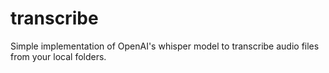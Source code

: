 # transcribe
Simple implementation of OpenAI's whisper model to transcribe audio files from your local folders. 
